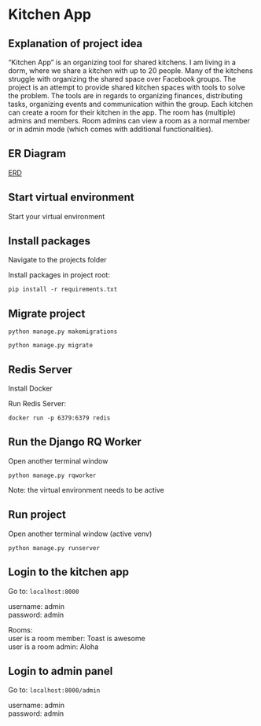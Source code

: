 # Kitchen App

## Explanation of project idea

“Kitchen App” is an organizing tool for shared kitchens. I am living in a dorm, where we share a kitchen with up to 20 people. Many of the kitchens struggle with organizing the shared space over Facebook groups. 
The project is an attempt to provide shared kitchen spaces with tools to solve the problem. The tools are in regards to organizing finances, distributing tasks, organizing events and communication within the group.
Each kitchen can create a room for their kitchen in the app. The room has (multiple) admins and members. Room admins can view a room as a normal member or in admin mode (which comes with additional functionalities).

## ER Diagram

[ERD](https://drive.google.com/file/d/1KIlPT4g51LMqAkXNw7MLD5zm_CrBG3mp/view?usp=sharing)

## Start virtual environment

Start your virtual environment 

## Install packages

Navigate to the projects folder

Install packages in project root:

`pip install -r requirements.txt`

## Migrate project

`python manage.py makemigrations`

`python manage.py migrate`

## Redis Server

Install Docker

Run Redis Server:

`docker run -p 6379:6379 redis`

## Run the Django RQ Worker

Open another terminal window

`python manage.py rqworker`

Note: the virtual environment needs to be active

## Run project

Open another terminal window (active venv)

`python manage.py runserver`

## Login to the kitchen app

Go to: `localhost:8000`

username: admin <br />
password: admin

Rooms: <br />
user is a room member: Toast is awesome <br />
user is a room admin: Aloha

## Login to admin panel

Go to: `localhost:8000/admin`

username: admin <br />
password: admin

